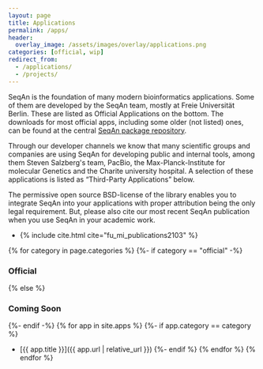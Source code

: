 ```yaml
---
layout: page
title: Applications
permalink: /apps/
header:
  overlay_image: /assets/images/overlay/applications.png
categories: [official, wip]
redirect_from: 
  - /applications/
  - /projects/
---
```


SeqAn is the foundation of many modern bioinformatics applications. Some of them are developed by the SeqAn team, mostly
at Freie Universität Berlin. These are listed as Official Applications on the bottom. The downloads for most official
apps, including some older (not listed) ones, can be found at the central [SeqAn package
repository](http://packages.seqan.de/).

Through our developer channels we know that many scientific groups and companies are using SeqAn for developing public
and internal tools, among them Steven Salzberg's team, PacBio, the Max-Planck-Institute for molecular Genetics and the
Charite university hospital. A selection of these applications is listed as “Third-Party Applications” below.

The permissive open source BSD-license of the library enables you to integrate SeqAn into your applications with proper
attribution being the only legal requirement. But, please also cite our most recent SeqAn publication when you use SeqAn
in your academic work.
<ul>
<li>{% include cite.html cite="fu_mi_publications2103" %}</li>
</ul>


{% for category in page.categories %}
{%- if category == "official" -%}
### Official
{% else %}
### Coming Soon
{%- endif -%}
{% for app in site.apps %}
{%- if app.category == category %}
* [{{ app.title }}]({{ app.url | relative_url }})
{%- endif %}
{% endfor %}
{% endfor %}
